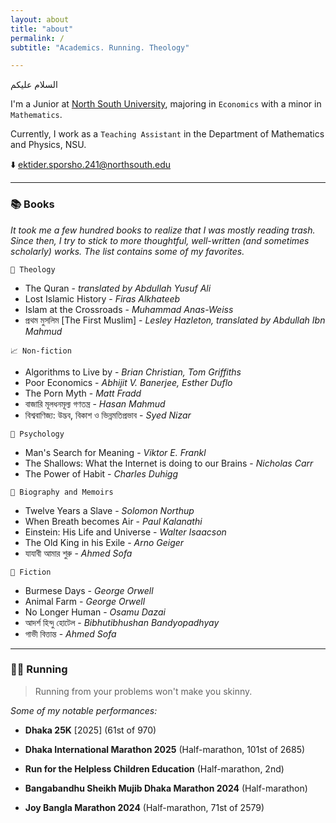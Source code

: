 ```yaml
---
layout: about
title: "about"
permalink: /
subtitle: "Academics. Running. Theology"

---
```

السلام عليكم

I'm a Junior at [North South University](https://www.northsouth.edu/), majoring in `Economics` with a minor in `Mathematics`.

Currently, I work as a `Teaching Assistant` in the Department of Mathematics and Physics, NSU.

⬇️ ektider.sporsho.241@northsouth.edu

---

### 📚 Books

_It took me a few hundred books to realize that I was mostly reading trash. Since then, I try to stick to more thoughtful, well-written _(and sometimes scholarly)_ works. The list contains some of my favorites._

`🕋 Theology`
- The Quran - _translated by Abdullah Yusuf Ali_
- Lost Islamic History - _Firas Alkhateeb_
- Islam at the Crossroads - _Muhammad Anas-Weiss_
- প্রথম মুসলিম [The First Muslim] - _Lesley Hazleton, translated by Abdullah Ibn Mahmud_

`📈 Non-fiction`
- Algorithms to Live by - _Brian Christian, Tom Griffiths_
- Poor Economics - _Abhijit V. Banerjee, Esther Duflo_
- The Porn Myth - _Matt Fradd_
- বাজারি মূলধনমূল্য গণতন্ত্র - _Hasan Mahmud_
- বিশ্ববাণিজ্য: উদ্ভব, বিকাশ ও ভিন্নমতিপ্রভাব - _Syed Nizar_

`🧠 Psychology`
- Man's Search for Meaning - _Viktor E. Frankl_
- The Shallows: What the Internet is doing to our Brains - _Nicholas Carr_
- The Power of Habit - _Charles Duhigg_

`👤 Biography and Memoirs`
- Twelve Years a Slave - _Solomon Northup_
- When Breath becomes Air - _Paul Kalanathi_
- Einstein: His Life and Universe - _Walter Isaacson_
- The Old King in his Exile - _Arno Geiger_
- যাযাবী আমার শুরু - _Ahmed Sofa_

`📖 Fiction`
- Burmese Days - _George Orwell_
- Animal Farm - _George Orwell_
- No Longer Human - _Osamu Dazai_
- আদর্শ হিন্দু হোটেল - _Bibhutibhushan Bandyopadhyay_
- গাভী বিত্তান্ত - _Ahmed Sofa_

---

### 🏃‍♂️ Running

> Running from your problems won't make you skinny.

_Some of my notable performances:_

- **Dhaka 25K** [2025] (61st of 970)

- **Dhaka International Marathon 2025** (Half-marathon, 101st of 2685)
- **Run for the Helpless Children Education** (Half-marathon, 2nd)
- **Bangabandhu Sheikh Mujib Dhaka Marathon 2024** (Half-marathon)
- **Joy Bangla Marathon 2024** (Half-marathon, 71st of 2579)

